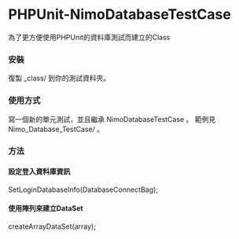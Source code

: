 # PHPUnit-NimoDatabaseTestCase
為了更方便使用PHPUnit的資料庫測試而建立的Class

### 安裝
復製 _class/ 到你的測試資料夾。

### 使用方式
寫一個新的單元測試，並且繼承 NimoDatabaseTestCase 。
範例見 Nimo_Database_TestCase/ 。

### 方法
#### 設定登入資料庫資訊
SetLoginDatabaseInfo(DatabaseConnectBag);

#### 使用陣列來建立DataSet
createArrayDataSet(array);
